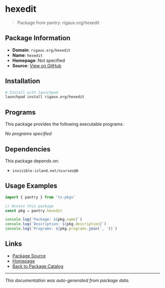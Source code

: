 # hexedit

> Package from pantry: rigaux.org/hexedit

## Package Information

- **Domain**: `rigaux.org/hexedit`
- **Name**: `hexedit`
- **Homepage**: Not specified
- **Source**: [View on GitHub](https://github.com/pkgxdev/pantry/tree/main/projects/rigaux.org/hexedit/package.yml)

## Installation

```bash
# Install with launchpad
launchpad install rigaux.org/hexedit
```

## Programs

This package provides the following executable programs:

*No programs specified*

## Dependencies

This package depends on:

- `invisible-island.net/ncurses@6`

## Usage Examples

```typescript
import { pantry } from 'ts-pkgx'

// Access this package
const pkg = pantry.hexedit

console.log(`Package: ${pkg.name}`)
console.log(`Description: ${pkg.description}`)
console.log(`Programs: ${pkg.programs.join(', ')}`)
```

## Links

- [Package Source](https://github.com/pkgxdev/pantry/tree/main/projects/rigaux.org/hexedit/package.yml)
- [Homepage](#)
- [Back to Package Catalog](../../../package-catalog.md)

---

*This documentation was auto-generated from package data.*
